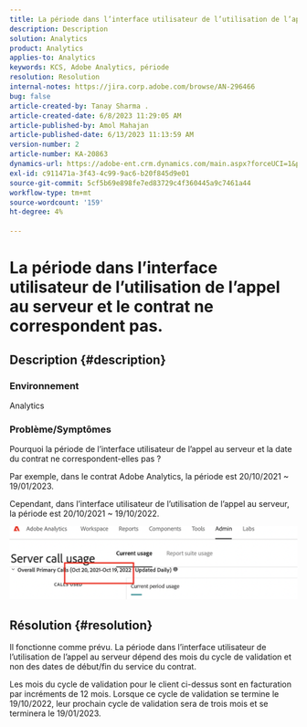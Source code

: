 ```yaml
---
title: La période dans l’interface utilisateur de l’utilisation de l’appel au serveur et le contrat ne correspondent pas.
description: Description
solution: Analytics
product: Analytics
applies-to: Analytics
keywords: KCS, Adobe Analytics, période
resolution: Resolution
internal-notes: https://jira.corp.adobe.com/browse/AN-296466
bug: false
article-created-by: Tanay Sharma .
article-created-date: 6/8/2023 11:29:05 AM
article-published-by: Amol Mahajan
article-published-date: 6/13/2023 11:13:59 AM
version-number: 2
article-number: KA-20863
dynamics-url: https://adobe-ent.crm.dynamics.com/main.aspx?forceUCI=1&pagetype=entityrecord&etn=knowledgearticle&id=718f0faa-ef05-ee11-8f6e-6045bd006b3d
exl-id: c911471a-3f43-4c99-9ac6-b20f845d9e01
source-git-commit: 5cf5b69e898fe7ed83729c4f360445a9c7461a44
workflow-type: tm+mt
source-wordcount: '159'
ht-degree: 4%

---
```


# La période dans l’interface utilisateur de l’utilisation de l’appel au serveur et le contrat ne correspondent pas.

## Description {#description}


### <b>Environnement</b>

Analytics

### <b>Problème/Symptômes</b>

Pourquoi la période de l’interface utilisateur de l’appel au serveur et la date du contrat ne correspondent-elles pas ?

Par exemple, dans le contrat Adobe Analytics, la période est 20/10/2021 ~ 19/01/2023.


Cependant, dans l’interface utilisateur de l’utilisation de l’appel au serveur, la période est 20/10/2021 ~ 19/10/2022.


<b>![](assets/___728f0faa-ef05-ee11-8f6e-6045bd006b3d___.png)</b>

## Résolution {#resolution}


Il fonctionne comme prévu. La période dans l’interface utilisateur de l’utilisation de l’appel au serveur dépend des mois du cycle de validation et non des dates de début/fin du service du contrat.

Les mois du cycle de validation pour le client ci-dessus sont en facturation par incréments de 12 mois. Lorsque ce cycle de validation se termine le 19/10/2022, leur prochain cycle de validation sera de trois mois et se terminera le 19/01/2023.
